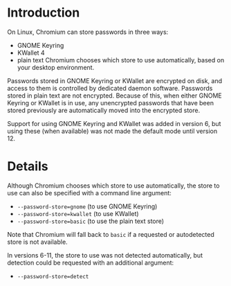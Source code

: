 # Introduction

On Linux, Chromium can store passwords in three ways:
  * GNOME Keyring
  * KWallet 4
  * plain text
Chromium chooses which store to use automatically, based on your desktop environment.

Passwords stored in GNOME Keyring or KWallet are encrypted on disk, and access to them is controlled by dedicated daemon software. Passwords stored in plain text are not encrypted. Because of this, when either GNOME Keyring or KWallet is in use, any unencrypted passwords that have been stored previously are automatically moved into the encrypted store.

Support for using GNOME Keyring and KWallet was added in version 6, but using these (when available) was not made the default mode until version 12.

# Details

Although Chromium chooses which store to use automatically, the store to use can also be specified with a command line argument:
  * `--password-store=gnome` (to use GNOME Keyring)
  * `--password-store=kwallet` (to use KWallet)
  * `--password-store=basic` (to use the plain text store)

Note that Chromium will fall back to `basic` if a requested or autodetected store is not available.

In versions 6-11, the store to use was not detected automatically, but detection could be requested with an additional argument:
  * `--password-store=detect`
